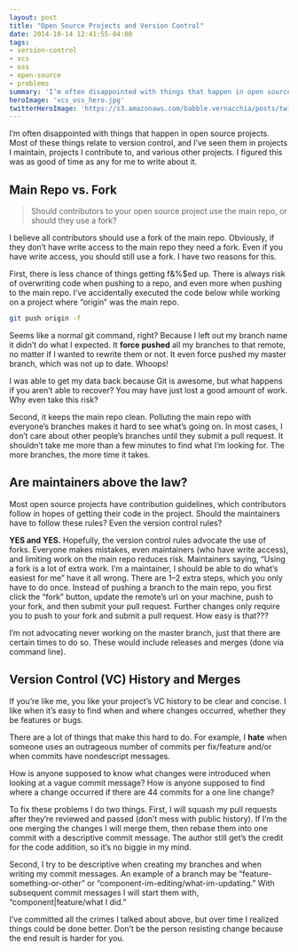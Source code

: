 ```yaml
---
layout: post
title: "Open Source Projects and Version Control"
date: 2014-10-14 12:41:55-04:00
tags:
- version-control
- vcs
- oss
- open-source
- problems
summary: 'I’m often disappointed with things that happen in open source projects. Most of these things relate to version control, and I’ve seen them in projects I maintain, projects I contribute to, and various other projects. I figured this was as good of time as any for me to write about it'
heroImage: 'vcs_oss_hero.jpg'
twitterHeroImage: 'https://s3.amazonaws.com/babble.vernacchia/posts/twitterImg/vcs_oss_hero.jpg'
---
```


I’m often disappointed with things that happen in open source projects. Most of these things relate to version control, and I’ve seen them in projects I maintain, projects I contribute to, and various other projects. I figured this was as good of time as any for me to write about it.

## Main Repo vs. Fork

>Should contributors to your open source project use the main repo, or should they use a fork?

I believe all contributors should use a fork of the main repo. Obviously, if they don’t have write access to the main repo they need a fork. Even if you have write access, you should still use a fork. I have two reasons for this.

First, there is less chance of things getting f&%$ed up. There is always risk of overwriting code when pushing to a repo, and even more when pushing to the main repo. I’ve accidentally executed the code below while working on a project where “origin” was the main repo.

```bash
git push origin -f
```

Seems like a normal git command, right? Because I left out my branch name it didn’t do what I expected. It **force pushed** all my branches to that remote, no matter if I wanted to rewrite them or not. It even force pushed my master branch, which was not up to date. Whoops!

I was able to get my data back because Git is awesome, but what happens if you aren’t able to recover? You may have just lost a good amount of work. Why even take this risk?

Second, it keeps the main repo clean. Polluting the main repo with everyone’s branches makes it hard to see what’s going on. In most cases, I don’t care about other people’s branches until they submit a pull request. It shouldn’t take me more than a few minutes to find what I’m looking for. The more branches, the more time it takes.

## Are maintainers above the law?

Most open source projects have contribution guidelines, which contributors follow in hopes of getting their code in the project. Should the maintainers have to follow these rules? Even the version control rules?

**YES and YES.** Hopefully, the version control rules advocate the use of forks. Everyone makes mistakes, even maintainers (who have write access), and limiting work on the main repo reduces risk. Maintainers saying, “Using a fork is a lot of extra work. I’m a maintainer, I should be able to do what’s easiest for me” have it all wrong. There are 1–2 extra steps, which you only have to do once. Instead of pushing a branch to the main repo, you first click the “fork” button, update the remote’s url on your machine, push to your fork, and then submit your pull request. Further changes only require you to push to your fork and submit a pull request. How easy is that???

I’m not advocating never working on the master branch, just that there are certain times to do so. These would include releases and merges (done via command line).

## Version Control (VC) History and Merges

If you’re like me, you like your project’s VC history to be clear and concise. I like when it’s easy to find when and where changes occurred, whether they be features or bugs.

There are a lot of things that make this hard to do. For example, I **hate** when someone uses an outrageous number of commits per fix/feature and/or when commits have nondescript messages.

How is anyone supposed to know what changes were introduced when looking at a vague commit message? How is anyone supposed to find where a change occurred if there are 44 commits for a one line change?

To fix these problems I do two things. First, I will squash my pull requests after they’re reviewed and passed (don’t mess with public history). If I’m the one merging the changes I will merge them, then rebase them into one commit with a descriptive commit message. The author still get’s the credit for the code addition, so it’s no biggie in my mind.

Second, I try to be descriptive when creating my branches and when writing my commit messages. An example of a branch may be “feature-something-or-other” or “component-im-editing/what-im-updating.” With subsequent commit messages I will start them with, “component|feature/what I did.”

I’ve committed all the crimes I talked about above, but over time I realized things could be done better. Don’t be the person resisting change because the end result is harder for you.
